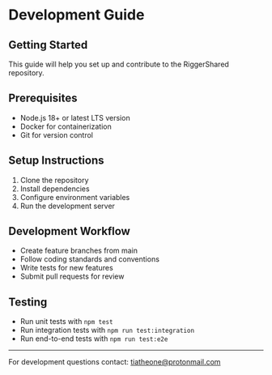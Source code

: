 # Development Guide

## Getting Started
This guide will help you set up and contribute to the RiggerShared repository.

## Prerequisites
- Node.js 18+ or latest LTS version
- Docker for containerization
- Git for version control

## Setup Instructions
1. Clone the repository
2. Install dependencies
3. Configure environment variables
4. Run the development server

## Development Workflow
- Create feature branches from main
- Follow coding standards and conventions
- Write tests for new features
- Submit pull requests for review

## Testing
- Run unit tests with `npm test`
- Run integration tests with `npm run test:integration`
- Run end-to-end tests with `npm run test:e2e`

---
For development questions contact: tiatheone@protonmail.com
